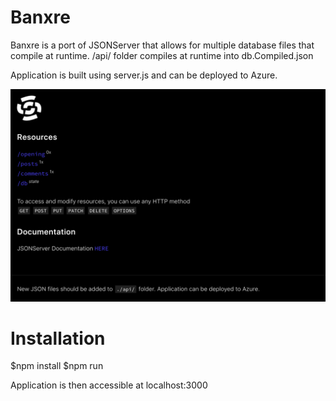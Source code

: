 # Banxre

Banxre is a port of JSONServer that allows for multiple database files that compile at runtime. /api/ folder compiles at runtime into db.Compiled.json

Application is built using server.js and can be deployed to Azure.

![Screenshot](screen.png?raw=true "Screenshot")

# Installation

$npm install
$npm run

Application is then accessible at localhost:3000
